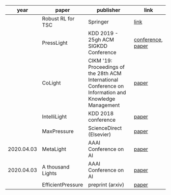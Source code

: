 | year | paper | publisher | link |
| --- | --- | --- | --- |
| | Robust RL for TSC | Springer | [link](https://link.springer.com/article/10.1007/s42421-020-00029-6) |
| | PressLight | KDD 2019 - 25gh ACM SIGKDD Conference | [conference](https://www.kdd.org/kdd2019/), [paper](https://dl.acm.org/doi/10.1145/3292500.3330949) |
| | CoLight | CIKM '19: Proceedings of the 28th ACM International Conference on Information and Knowledge Management | [paper](https://dl.acm.org/doi/10.1145/3357384.3357902) |
| | IntelliLight | KDD 2018 conference | [paper](https://dl.acm.org/doi/10.1145/3219819.3220096) |
| | MaxPressure | ScienceDirect (Elsevier) | [paper](https://www.sciencedirect.com/science/article/abs/pii/S0968090X13001782?via%3Dihub) |
| 2020.04.03 | MetaLight | AAAI Conference on AI | [paper](https://ojs.aaai.org/index.php/AAAI/article/view/5467) |
| 2020.04.03 | A thousand Lights | AAAI Conference on AI | [paper](https://ojs.aaai.org/index.php/AAAI/article/view/5744) |
| | EfficientPressure | preprint (arxiv) | [paper](https://arxiv.org/abs/2112.02336) |
